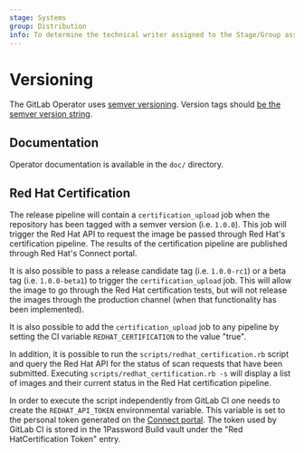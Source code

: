 ```yaml
---
stage: Systems
group: Distribution
info: To determine the technical writer assigned to the Stage/Group associated with this page, see https://about.gitlab.com/handbook/product/ux/technical-writing/#assignments
---
```


# Versioning

The GitLab Operator uses [semver versioning](https://semver.org/). Version tags should
[be the semver version string](https://gitlab.com/gitlab-org/cloud-native/gitlab-operator/-/blob/master/doc/adr/0009-version-tagging.md).

## Documentation

Operator documentation is available in the `doc/` directory.

## Red Hat Certification

The release pipeline will contain a `certification_upload` job when the
repository has been tagged with a semver version (i.e. `1.0.0`). This job
will trigger the Red Hat API to request the image be passed through
Red Hat's certification pipeline. The results of the certification pipeline
are published through Red Hat's Connect portal.

It is also possible to pass a release candidate tag (i.e. `1.0.0-rc1`) or a
beta tag (i.e. `1.0.0-beta1`) to trigger the `certification_upload` job.
This will allow the image to go through the Red Hat certification tests, but
will not release the images through the production channel (when that
functionality has been implemented).

It is also possible to add the `certification_upload` job to any pipeline
by setting the CI variable `REDHAT_CERTIFICATION` to the value "true".

In addition, it is possible to run the `scripts/redhat_certification.rb`
script and query the Red Hat API for the status of scan requests that have
been submitted. Executing `scripts/redhat_certification.rb -s` will display
a list of images and their current status in the Red Hat certification
pipeline.

In order to execute the script independently from GitLab CI one needs to
create the `REDHAT_API_TOKEN` environmental variable. This variable is set
to the personal token generated on the [Connect portal](https://connect.redhat.com/account/api-keys).
The token used by GitLab CI is stored in the 1Password Build vault under the
"Red HatCertification Token" entry.
